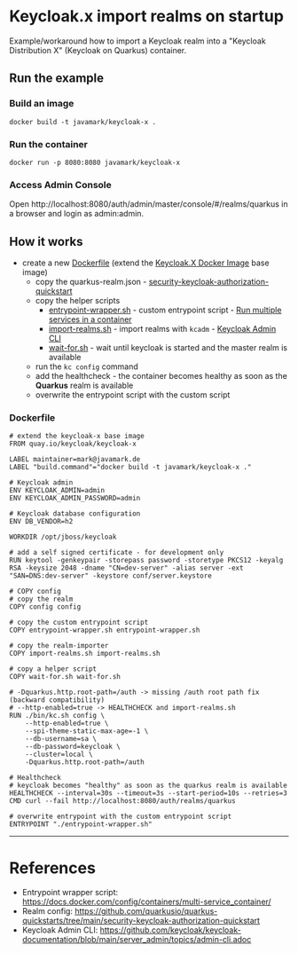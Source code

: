 # Keycloak.x import realms on startup

Example/workaround how to import a Keycloak realm into a "Keycloak Distribution X" (Keycloak on Quarkus) container.

## Run the example

### Build an image

```
docker build -t javamark/keycloak-x .
```

### Run the container

```
docker run -p 8080:8080 javamark/keycloak-x
```

### Access Admin Console

Open http://localhost:8080/auth/admin/master/console/#/realms/quarkus in a browser and login as admin:admin. 


## How it works

* create a new [Dockerfile](.Dockerfile) (extend the [Keycloak.X Docker Image](https://github.com/keycloak/keycloak-containers/tree/main/server-x) base image)
    * copy the quarkus-realm.json - [security-keycloak-authorization-quickstart](https://github.com/quarkusio/quarkus-quickstarts/tree/main/security-keycloak-authorization-quickstart)
    * copy the helper scripts
        * [entrypoint-wrapper.sh](entrypoint-wrapper.sh) - custom entrypoint script - [Run multiple services in a container](https://docs.docker.com/config/containers/multi-service_container/)
        * [import-realms.sh](import-realms.sh) - import realms with `kcadm` - [Keycloak Admin CLI](https://github.com/keycloak/keycloak-documentation/blob/main/server_admin/topics/admin-cli.adoc)
        * [wait-for.sh](wait-for.sh) - wait until keycloak is started and the master realm is available
    * run the `kc config` command 
    * add the healthcheck - the container becomes healthy as soon as the **Quarkus** realm is available
    * overwrite the entrypoint script with the custom script


### Dockerfile

```docker
# extend the keycloak-x base image
FROM quay.io/keycloak/keycloak-x

LABEL maintainer=mark@javamark.de
LABEL "build.command"="docker build -t javamark/keycloak-x ."

# Keycloak admin
ENV KEYCLOAK_ADMIN=admin
ENV KEYCLOAK_ADMIN_PASSWORD=admin

# Keycloak database configuration
ENV DB_VENDOR=h2

WORKDIR /opt/jboss/keycloak

# add a self signed certificate - for development only
RUN keytool -genkeypair -storepass password -storetype PKCS12 -keyalg RSA -keysize 2048 -dname "CN=dev-server" -alias server -ext "SAN=DNS:dev-server" -keystore conf/server.keystore

# COPY config
# copy the realm
COPY config config

# copy the custom entrypoint script
COPY entrypoint-wrapper.sh entrypoint-wrapper.sh

# copy the realm-importer
COPY import-realms.sh import-realms.sh

# copy a helper script
COPY wait-for.sh wait-for.sh

# -Dquarkus.http.root-path=/auth -> missing /auth root path fix (backward compatibility)
# --http-enabled=true -> HEALTHCHECK and import-realms.sh
RUN ./bin/kc.sh config \
    --http-enabled=true \
    --spi-theme-static-max-age=-1 \
    --db-username=sa \
    --db-password=keycloak \
    --cluster=local \
    -Dquarkus.http.root-path=/auth

# Healthcheck
# keycloak becomes "healthy" as soon as the quarkus realm is available
HEALTHCHECK --interval=30s --timeout=3s --start-period=10s --retries=3 CMD curl --fail http://localhost:8080/auth/realms/quarkus

# overwrite entrypoint with the custom entrypoint script
ENTRYPOINT "./entrypoint-wrapper.sh"

```

---
# References

* Entrypoint wrapper script:
https://docs.docker.com/config/containers/multi-service_container/
* Realm config:
https://github.com/quarkusio/quarkus-quickstarts/tree/main/security-keycloak-authorization-quickstart
* Keycloak Admin CLI: https://github.com/keycloak/keycloak-documentation/blob/main/server_admin/topics/admin-cli.adoc
